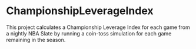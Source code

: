 # ChampionshipLeverageIndex
This project calculates a Championship Leverage Index for each game from a nightly NBA Slate by running a coin-toss simulation for each game remaining in the season.
